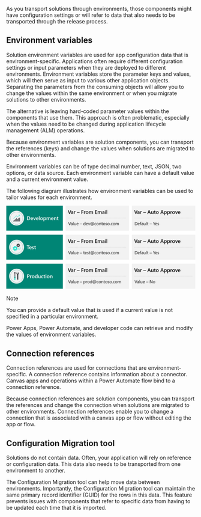 As you transport solutions through environments, those components might have configuration settings or will refer to data that also needs to be transported through the release process.

## Environment variables

Solution environment variables are used for app configuration data that is environment-specific. Applications often require different configuration settings or input parameters when they are deployed to different environments. Environment variables store the parameter keys and values, which will then serve as input to various other application objects. Separating the parameters from the consuming objects will allow you to change the values within the same environment or when you migrate solutions to other environments.

The alternative is leaving hard-coded parameter values within the components that use them. This approach is often problematic, especially when the values need to be changed during application lifecycle management (ALM) operations.

Because environment variables are solution components, you can transport the references (keys) and change the values when solutions are migrated to other environments.

Environment variables can be of type decimal number, text, JSON, two options, or data source. Each environment variable can have a default value and a current environment value.

The following diagram illustrates how environment variables can be used to tailor values for each environment.

![Diagram that shows the use of environment variables.](../media/4-environment-variables.png)

> [!NOTE]
> You can provide a default value that is used if a current value is not specified in a particular environment.

Power Apps, Power Automate, and developer code can retrieve and modify the values of environment variables.

## Connection references

Connection references are used for connections that are environment-specific. A connection reference contains information about a connector. Canvas apps and operations within a Power Automate flow bind to a connection reference.

Because connection references are solution components, you can transport the references and change the connection when solutions are migrated to other environments. Connection references enable you to change a connection that is associated with a canvas app or flow without editing the app or flow.

## Configuration Migration tool

Solutions do not contain data. Often, your application will rely on reference or configuration data. This data also needs to be transported from one environment to another.

The Configuration Migration tool can help move data between environments. Importantly, the Configuration Migration tool can maintain the same primary record identifier (GUID) for the rows in this data. This feature prevents issues with components that refer to specific data from having to be updated each time that it is imported.
